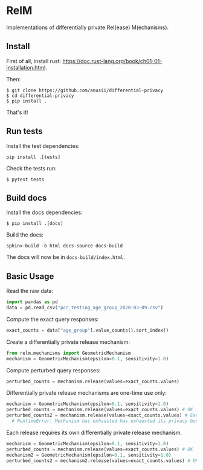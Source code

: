 # RelM
Implementations of differentially private Rel(ease) M(echanisms).

## Install

First of all, install rust: https://doc.rust-lang.org/book/ch01-01-installation.html.

Then:

```
$ git clone https://github.com/anusii/differential-privacy
$ cd differential-privacy
$ pip install .
```

That's it!

## Run tests

Install the test dependencies:

```
pip install .[tests]
```

Check the tests run:

```
$ pytest tests
```


## Build docs

Install the docs dependencies:

```
$ pip install .[docs]
```

Build the docs:

```
sphinx-build -b html docs-source docs-build
```

The docs will now be in `docs-build/index.html`.

## Basic Usage
Read the raw data:
```python
import pandas as pd
data = pd.read_csv("pcr_testing_age_group_2020-03-09.csv")
```

Compute the exact query responses:
```python
exact_counts = data["age_group"].value_counts().sort_index()
```

Create a differentially private release mechanism:
```python
from relm.mechanisms import GeometricMechanism
mechanism = GeometricMechanism(epsilon=0.1, sensitivity=1.0)
```

Compute perturbed query responses:
```python
perturbed_counts = mechanism.release(values=exact_counts.values)
```

Differentially private release mechanisms are one-time use only:
```python
mechanism = GeometricMechanism(epsilon=0.1, sensitivity=1.0)
perturbed_counts = mechanism.release(values=exact_counts.values) # OK
perturbed_counts2 = mechanism.release(values=exact_counts.values) # Exception!
  # RuntimeError: Mechanism has exhausted has exhausted its privacy budget.
```

Each release requires its own differentially private release mechanism.
```python
mechanism = GeometricMechanism(epsilon=0.1, sensitivity=1.0)
perturbed_counts = mechanism.release(values=exact_counts.values) # OK
mechanism2 = GeometricMechanism(epsilon=0.1, sensitivity=1.0)
perturbed_counts2 = mechanism2.release(values=exact_counts.values) # OK
```
